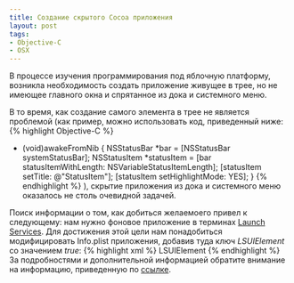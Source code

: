 ```yaml
---
title: Создание скрытого Cocoa приложения
layout: post
tags:
- Objective-C
- OSX
---
```

В процессе изучения программирования под яблочную платформу,
возникла необходимость создать приложение живущее в трее, но
не имеющее главного окна и спрятанное из дока и системного
меню.

В то время, как создание самого элемента в трее не является
проблемой (как пример, можно использовать код, приведенный
ниже:
{% highlight Objective-C %}
- (void)awakeFromNib {
  NSStatusBar *bar = [NSStatusBar systemStatusBar];
  NSStatusItem *statusItem = [bar statusItemWithLength: NSVariableStatusItemLength];
  [statusItem setTitle: @"StatusItem"];
  [statusItem setHighlightMode: YES];
}
{% endhighlight %}
), скрытие приложения из дока и системного меню оказалось не
столь очевидной задачей.

Поиск информации о том, как добиться желаемоего привел к следующему:
нам нужно фоновое приложение в терминах [Launch Services][ls]. Для
достижения этой цели нам понадобиться модифицировать Info.plist
приложения, добавив туда ключ *LSUIElement* со значением *true*:
{% highlight xml %}
  <key>LSUIElement</key>
  <true/>
{% endhighlight %}
За подробностями и дополнительной информацией обратите внимание на информацию,
приведенную по [ссылке][lsk].

[ls]: https://developer.apple.com/library/mac/documentation/Carbon/Conceptual/LaunchServicesConcepts/LSCIntro/LSCIntro.html "Launch Services Introduction"
[lsk]: https://developer.apple.com/library/mac/documentation/Carbon/Conceptual/LaunchServicesConcepts/LSCConcepts/LSCConcepts.html#//apple_ref/doc/uid/TP30000999-CH202-SW11 "Properyt List Keys for Launch Services"
